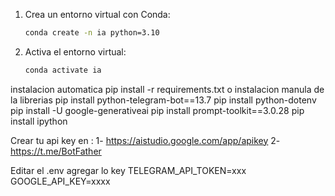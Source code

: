 
1. Crea un entorno virtual con Conda:

    ```bash
    conda create -n ia python=3.10
    ```

2. Activa el entorno virtual:

    ```bash
    conda activate ia
    ```
instalacion automatica pip install -r requirements.txt
o
instalacion manula de la librerias
pip install python-telegram-bot==13.7
pip install python-dotenv
pip install -U google-generativeai
pip install prompt-toolkit==3.0.28
pip install ipython

Crear tu api key en :
1- https://aistudio.google.com/app/apikey
2- https://t.me/BotFather

Editar el .env agregar lo key
TELEGRAM_API_TOKEN=xxx
GOOGLE_API_KEY=xxxx

